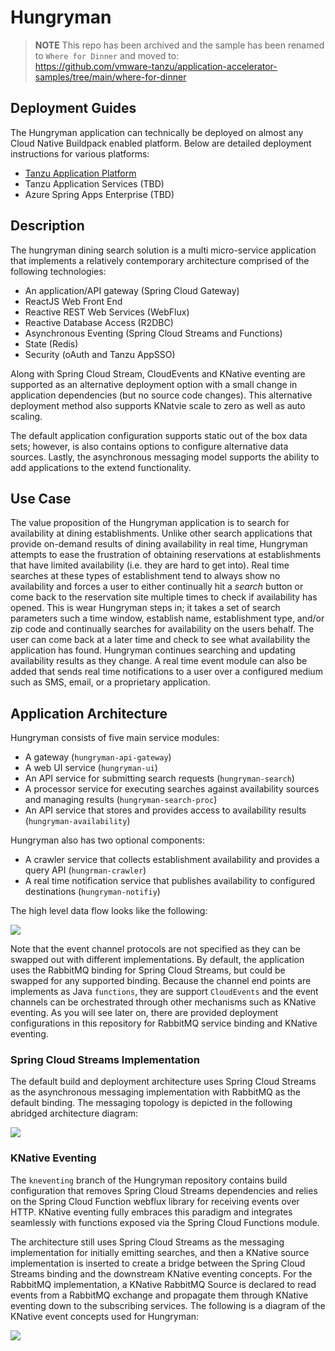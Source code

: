 # Hungryman

> **NOTE** This repo has been archived and the sample has been renamed to `Where for Dinner` and moved to:  
> https://github.com/vmware-tanzu/application-accelerator-samples/tree/main/where-for-dinner

## Deployment Guides

The Hungryman application can technically be deployed on almost any Cloud Native Buildpack enabled platform.  Below are detailed deployment instructions for various platforms:

* [Tanzu Application Platform](doc/TAPDeployment.md)
* Tanzu Application Services (TBD)
* Azure Spring Apps Enterprise (TBD)

## Description
The hungryman dining search solution is a multi micro-service application that implements a relatively contemporary architecture comprised of the following technologies:

* An application/API gateway (Spring Cloud Gateway)
* ReactJS Web Front End
* Reactive REST Web Services (WebFlux)
* Reactive Database Access (R2DBC)
* Asynchronous Eventing (Spring Cloud Streams and Functions)
* State (Redis)
* Security (oAuth and Tanzu AppSSO)

Along with Spring Cloud Stream, CloudEvents and KNative eventing are supported as an alternative deployment option with a small change in application dependencies (but no source code changes).  This alternative deployment method also supports KNatvie scale to zero as well as auto scaling. 

The default application configuration supports static out of the box data sets; however, is also contains options to configure alternative data sources.  Lastly, the asynchronous messaging model supports the ability to add applications to the extend functionality.

## Use Case
The value proposition of the Hungryman application is to search for availability at dining establishments.  Unlike other search applications that provide on-demand results of dining availability in real time, Hungryman attempts to ease the frustration of obtaining reservations at establishments that have limited availability (i.e. they are hard to get into).  Real time searches at these types of establishment tend to always show no availability and forces a user to either continually hit a *search* button or come back to the reservation site multiple times to check if availability has opened.  This is wear Hungryman steps in; it takes a set of search parameters such a time window, establish name, establishment type, and/or zip code and continually searches for availability on the users behalf.  The user can come back at a later time and check to see what availability the application has found.  Hungryman continues searching and updating availability results as they change.  A real time event module can also be added that sends real time notifications to a user over a configured medium such as SMS, email, or a proprietary application.

## Application Architecture

Hungryman consists of five main service modules:

* A gateway (`hungryman-api-gateway`)
* A web UI service (`hungryman-ui`)
* An API service for submitting search requests (`hungryman-search`)
* A processor service for executing searches against availability sources and managing results (`hungryman-search-proc`)
* An API service that stores and provides access to availability results (`hungryman-availability`)

Hungryman also has two optional components:

* A crawler service that collects establishment availability and provides a query API (`hungrman-crawler`)
* A real time notification service that publishes availability to configured destinations (`hungryman-notifiy`)

The high level data flow looks like the following:

![](doc/images/HungrymanHighLevelArch.png)

Note that the event channel protocols are not specified as they can be swapped out with different implementations.  By default, the application uses the RabbitMQ binding for Spring Cloud Streams, but could be swapped for any supported binding.  Because the channel end points are implements as Java `functions`, they are support `CloudEvents` and the event channels can be orchestrated through other mechanisms such as KNative eventing.  As you will see later on, there are provided deployment configurations in this repository for RabbitMQ service binding and KNative eventing.

### Spring Cloud Streams Implementation

The default build and deployment architecture uses Spring Cloud Streams as the asynchronous messaging implementation with RabbitMQ as the default binding.  The messaging topology is depicted in the following abridged architecture diagram: 

![](doc/images/SCSMessaging.png)

### KNative Eventing 

The `kneventing` branch of the Hungryman repository contains build configuration that removes Spring Cloud Streams dependencies and relies on the Spring Cloud Function webflux library for receiving events over HTTP.  KNative eventing fully embraces this paradigm and integrates seamlessly with functions exposed via the Spring Cloud Functions module.

The architecture still uses Spring Cloud Streams as the messaging implementation for initially emitting searches, and then a KNative source implementation is inserted to create a bridge between the Spring Cloud Streams binding and the downstream KNative eventing concepts.  For the RabbitMQ implementation, a KNative RabbitMQ Source is declared to read events from a RabbitMQ exchange and propagate them through KNative eventing down to the subscribing services.  The following is a diagram of the KNative event concepts used for Hungryman:

![](doc/images/KNativeEventing.png)  


